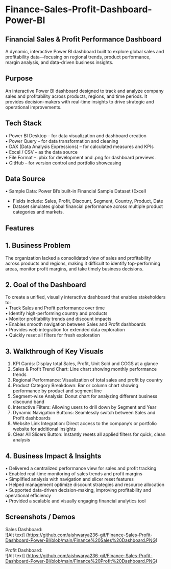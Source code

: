 # Finance-Sales-Profit-Dashboard-Power-BI

## Financial Sales & Profit Performance Dashboard
A dynamic, interactive Power BI dashboard built to explore global sales and profitability data—focusing on regional trends, product performance, margin analysis, and data-driven business insights.

## Purpose
An interactive Power BI dashboard designed to track and analyze company sales and profitability across products, regions, and time periods. It provides decision-makers with real-time insights to drive strategic and operational improvements.

## Tech Stack
•	Power BI Desktop – for data visualization and dashboard creation   
•	Power Query – for data transformation and cleaning  
•	DAX (Data Analysis Expressions) – for calculated measures and KPIs  
•	Excel / CSV – as the data source  
•	File Format – .pbix for development and .png for dashboard previews.  
•	GitHub – for version control and portfolio showcasing  

## Data Source
•	Sample Data: Power BI’s built-in Financial Sample Dataset (Excel)  
-  Fields include: Sales, Profit, Discount, Segment, Country, Product, Date  
-	Dataset simulates global financial performance across multiple product categories and markets.  

## Features
## 1. Business Problem  
The organization lacked a consolidated view of sales and profitability across products and regions, making it difficult to identify top-performing areas, monitor profit margins, and take timely business decisions.  

## 2. Goal of the Dashboard  
To create a unified, visually interactive dashboard that enables stakeholders to:  
• Track Sales and Profit performance over time  
• Identify high-performing country and products  
• Monitor profitability trends and discount impacts  
• Enables smooth navigation between Sales and Profit dashboards  
• Provides web integration for extended data exploration  
• Quickly reset all filters for fresh exploration  

## 3. Walkthrough of Key Visuals
1.	KPI Cards: Display total Sales, Profit, Unit Sold and COGS at a glance
2.	Sales & Profit Trend Chart: Line chart showing monthly performance trends
3.	Regional Performance: Visualization of total sales and profit by country
4.	Product Category Breakdown: Bar or column chart showing performance by product and segment line
5.	Segment-wise Analysis: Donut chart for analyzing different business discound band
7.	Interactive Filters: Allowing users to drill down by Segment and Year
8.	Dynamic Navigation Buttons: Seamlessly switch between Sales and Profit dashboards
9.  Website Link Integration: Direct access to the company’s or portfolio website for additional insights
10. Clear All Slicers Button: Instantly resets all applied filters for quick, clean analysis

## 4. Business Impact & Insights
•	Delivered a centralized performance view for sales and profit tracking  
•	Enabled real-time monitoring of sales trends and profit margins  
•	Simplified analysis with navigation and slicer reset features  
•	Helped management optimize discount strategies and resource allocation  
•	Supported data-driven decision-making, improving profitability and operational efficiency  
•	Provided a scalable and visually engaging financial analytics tool  

## Screenshots / Demos
Sales Dashboard:  
![Alt text] (https://github.com/aishwarya236-gif/Finance-Sales-Profit-Dashboard-Power-BI/blob/main/Finance%20Sales%20Dashboard.PNG)

Profit Dashboard:  
![Alt text] (https://github.com/aishwarya236-gif/Finance-Sales-Profit-Dashboard-Power-BI/blob/main/Finance%20Profit%20Dashboard.PNG)





   





